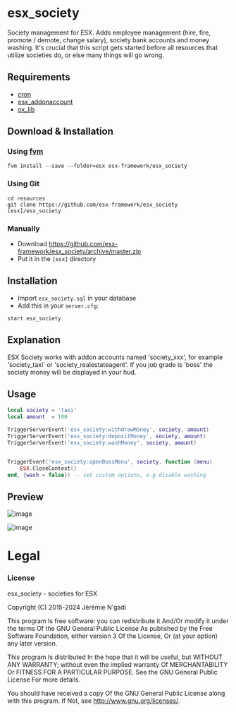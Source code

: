 # esx_society

Society management for ESX. Adds employee management (hire, fire, promote / demote, change salary), society bank accounts and money washing. It's crucial that this script gets started before all resources that utilize societies do, or else many things will go wrong.

## Requirements
- [cron](https://github.com/esx-framework/esx-legacy/tree/main/%5Besx%5D/cron)
- [esx_addonaccount](https://github.com/esx-framework/esx-legacy/tree/main/%5Besx_addons%5D/esx_addonaccount)
- [ox_lib](https://github.com/communityox/ox_lib/releases)

## Download & Installation

### Using [fvm](https://github.com/qlaffont/fvm-installer)
```
fvm install --save --folder=esx esx-framework/esx_society
```

### Using Git
```
cd resources
git clone https://github.com/esx-framework/esx_society [esx]/esx_society
```

### Manually
- Download https://github.com/esx-framework/esx_society/archive/master.zip
- Put it in the `[esx]` directory

## Installation
- Import `esx_society.sql` in your database
- Add this in your `server.cfg`:

```
start esx_society
```

## Explanation
ESX Society works with addon accounts named 'society_xxx', for example 'society_taxi' or 'society_realestateagent'. If you job grade is 'boss' the society money will be displayed in your hud.

## Usage
```lua
local society = 'taxi'
local amount  = 100

TriggerServerEvent('esx_society:withdrawMoney', society, amount)
TriggerServerEvent('esx_society:depositMoney', society, amount)
TriggerServerEvent('esx_society:washMoney', society, amount)


TriggerEvent('esx_society:openBossMenu', society, function (menu)
	ESX.CloseContext() 
end, {wash = false}) -- set custom options, e.g disable washing
```

## Preview
![image](https://github.com/user-attachments/assets/9dc9a133-7047-4322-bfea-c6d773d01b42)

![image](https://github.com/user-attachments/assets/d23d4299-2e1c-402f-9145-a537180f1ded)


# Legal
### License
esx_society - societies for ESX

Copyright (C) 2015-2024 Jérémie N'gadi

This program Is free software: you can redistribute it And/Or modify it under the terms Of the GNU General Public License As published by the Free Software Foundation, either version 3 Of the License, Or (at your option) any later version.

This program Is distributed In the hope that it will be useful, but WITHOUT ANY WARRANTY; without even the implied warranty Of MERCHANTABILITY Or FITNESS FOR A PARTICULAR PURPOSE. See the GNU General Public License For more details.

You should have received a copy Of the GNU General Public License along with this program. If Not, see http://www.gnu.org/licenses/.
